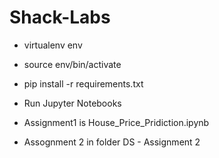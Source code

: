# Shack-Labs

  - virtualenv env
  - source env/bin/activate
  - pip install -r requirements.txt
  - Run Jupyter Notebooks

- Assignment1 is House_Price_Pridiction.ipynb 
- Assognment 2 in folder DS - Assignment 2 
